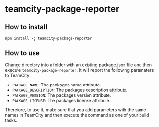 # teamcity-package-reporter

## How to install

	npm install -g teamcity-package-reporter

## How to use

Change directory into a folder with an existing package.json file and then execute `teamcity-package-reporter`. It will report the following paramaters to TeamCity:

* `PACKAGE_NAME`: The packages name attribute.
* `PACKAGE_DESCRIPTION`: The packages description attribute.
* `PACKAGE_VERSION`: The packages version attribute.
* `PACKAGE_LICENSE`: The packages license attribute.

Therefore, to use it, make sure that you add parameters with the same names in TeamCity and then execute the command as one of your build tasks.
